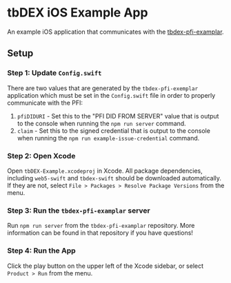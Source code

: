 # tbDEX iOS Example App

An example iOS application that communicates with the [tbdex-pfi-examplar](https://github.com/TBD54566975/tbdex-pfi-exemplar).

## Setup

### Step 1: Update `Config.swift`

There are two values that are generated by the `tbdex-pfi-exemplar` application which must be set in the `Config.swift` file in order to properly communicate with the PFI:

1. `pfiDIDURI` - Set this to the "PFI DID FROM SERVER" value that is output to the console when running the `npm run server` command.
2. `claim` - Set this to the signed credential that is output to the console when running the `npm run example-issue-credential` command.

### Step 2: Open Xcode

Open `tbDEX-Example.xcodeproj` in Xcode. All package dependencies, including `web5-swift` and `tbdex-swift` should be downloaded automatically. If they are not, select `File > Packages > Resolve Package Versions` from the menu.

### Step 3: Run the `tbdex-pfi-examplar` server

Run `npm run server` from the `tbdex-pfi-examplar` repository. More information can be found in that repository if you have questions!

### Step 4: Run the App

Click the play button on the upper left of the Xcode sidebar, or select `Product > Run` from the menu.
